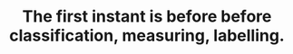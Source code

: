 ---
title: The first instant is before before classification, measuring, labelling.
tags: nondual experience
star: true
illusionofself: true
---
